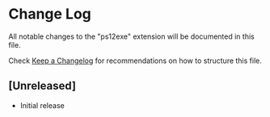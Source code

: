 # Change Log

All notable changes to the "ps12exe" extension will be documented in this file.

Check [Keep a Changelog](http://keepachangelog.com/) for recommendations on how to structure this file.

## [Unreleased]

- Initial release